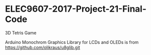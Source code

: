 # ELEC9607-2017-Project-21-Final-Code
3D Tetris Game

Arduino Monochrom Graphics Library for LCDs and OLEDs is from https://github.com/olikraus/u8glib.git
